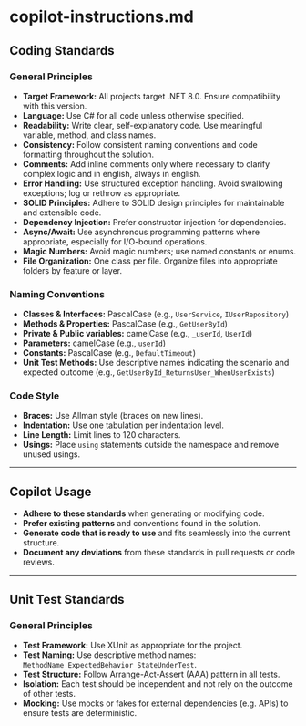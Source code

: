 # copilot-instructions.md

## Coding Standards

### General Principles
- **Target Framework:** All projects target .NET 8.0. Ensure compatibility with this version.
- **Language:** Use C# for all code unless otherwise specified.
- **Readability:** Write clear, self-explanatory code. Use meaningful variable, method, and class names.
- **Consistency:** Follow consistent naming conventions and code formatting throughout the solution.
- **Comments:** Add inline comments only where necessary to clarify complex logic and in english, always in english.
- **Error Handling:** Use structured exception handling. Avoid swallowing exceptions; log or rethrow as appropriate.
- **SOLID Principles:** Adhere to SOLID design principles for maintainable and extensible code.
- **Dependency Injection:** Prefer constructor injection for dependencies.
- **Async/Await:** Use asynchronous programming patterns where appropriate, especially for I/O-bound operations.
- **Magic Numbers:** Avoid magic numbers; use named constants or enums.
- **File Organization:** One class per file. Organize files into appropriate folders by feature or layer.

### Naming Conventions
- **Classes & Interfaces:** PascalCase (e.g., `UserService`, `IUserRepository`)
- **Methods & Properties:** PascalCase (e.g., `GetUserById`)
- **Private & Public variables:** camelCase (e.g., `_userId`, `UserId`)
- **Parameters:** camelCase (e.g., `userId`)
- **Constants:** PascalCase (e.g., `DefaultTimeout`)
- **Unit Test Methods:** Use descriptive names indicating the scenario and expected outcome (e.g., `GetUserById_ReturnsUser_WhenUserExists`)

### Code Style
- **Braces:** Use Allman style (braces on new lines).
- **Indentation:** Use one tabulation per indentation level.
- **Line Length:** Limit lines to 120 characters.
- **Usings:** Place `using` statements outside the namespace and remove unused usings.

---

## Copilot Usage

- **Adhere to these standards** when generating or modifying code.
- **Prefer existing patterns** and conventions found in the solution.
- **Generate code that is ready to use** and fits seamlessly into the current structure.
- **Document any deviations** from these standards in pull requests or code reviews.

---

## Unit Test Standards

### General Principles
- **Test Framework:** Use XUnit as appropriate for the project.
- **Test Naming:** Use descriptive method names: `MethodName_ExpectedBehavior_StateUnderTest`.
- **Test Structure:** Follow Arrange-Act-Assert (AAA) pattern in all tests.
- **Isolation:** Each test should be independent and not rely on the outcome of other tests.
- **Mocking:** Use mocks or fakes for external dependencies (e.g. APIs) to ensure tests are deterministic.